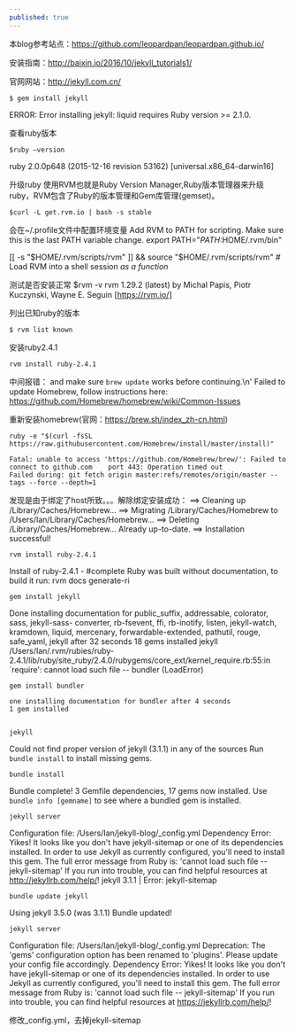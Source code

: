 ```yaml
---
published: true
---
```

本blog参考站点：https://github.com/leopardpan/leopardpan.github.io/

安装指南：http://baixin.io/2016/10/jekyll_tutorials1/

官网网站：http://jekyll.com.cn/

	$ gem install jekyll

ERROR:  Error installing jekyll:
liquid requires Ruby version >= 2.1.0.

查看ruby版本

	$ruby —version
ruby 2.0.0p648 (2015-12-16 revision 53162) [universal.x86_64-darwin16]

升级ruby
使用RVM也就是Ruby Version Manager,Ruby版本管理器来升级ruby，RVM包含了Ruby的版本管理和Gem库管理(gemset)。

	$curl -L get.rvm.io | bash -s stable

会在~/.profile文件中配置环境变量
Add RVM to PATH for scripting. Make sure this is the last PATH variable change.
export PATH="$PATH:$HOME/.rvm/bin"

[[ -s "$HOME/.rvm/scripts/rvm" ]] && source "$HOME/.rvm/scripts/rvm" # Load RVM into a shell 	session *as a function*

测试是否安装正常
	$rvm -v
rvm 1.29.2 (latest) by Michal Papis, Piotr Kuczynski, Wayne E. Seguin [https://rvm.io/]

列出已知ruby的版本

	$ rvm list known

安装ruby2.4.1

	rvm install ruby-2.4.1

中间报错：
	and make sure `brew update` works before continuing.\n'
	Failed to update Homebrew, follow instructions here:
    https://github.com/Homebrew/homebrew/wiki/Common-Issues

重新安装homebrew(官网：https://brew.sh/index_zh-cn.html)

	ruby -e "$(curl -fsSL https://raw.githubusercontent.com/Homebrew/install/master/install)"

	Fatal: unable to access 'https://github.com/Homebrew/brew/': Failed to connect to github.com 	port 443: Operation timed out
	Failed during: git fetch origin master:refs/remotes/origin/master --tags --force --depth=1

发现是由于绑定了host所致。。。解除绑定安装成功：
	==> Cleaning up /Library/Caches/Homebrew...
	==> Migrating /Library/Caches/Homebrew to /Users/Ian/Library/Caches/Homebrew...
	==> Deleting /Library/Caches/Homebrew...
	Already up-to-date.
	==> Installation successful!

	rvm install ruby-2.4.1
    
Install of ruby-2.4.1 - #complete
Ruby was built without documentation, to build it run: rvm docs generate-ri

	gem install jekyll
Done installing documentation for public_suffix, addressable, colorator, sass, jekyll-sass-		converter, rb-fsevent, ffi, rb-inotify, listen, jekyll-watch, kramdown, liquid, mercenary, 		forwardable-extended, pathutil, rouge, safe_yaml, jekyll after 32 seconds 18 gems installed
	jekyll
	/Users/Ian/.rvm/rubies/ruby-			 2.4.1/lib/ruby/site_ruby/2.4.0/rubygems/core_ext/kernel_require.rb:55:in `require': cannot load 	such file -- bundler (LoadError)

	gem install bundler
    
	one installing documentation for bundler after 4 seconds
	1 gem installed


	jekyll
Could not find proper version of jekyll (3.1.1) in any of the sources
Run `bundle install` to install missing gems.

	bundle install
    
Bundle complete! 3 Gemfile dependencies, 17 gems now installed.
Use `bundle info [gemname]` to see where a bundled gem is installed.

	jekyll server
    
Configuration file: /Users/Ian/jekyll-blog/_config.yml
  Dependency Error: Yikes! It looks like you don't have jekyll-sitemap or one of its dependencies installed. In order to use Jekyll as currently configured, you'll need to install this gem. The full error message from Ruby is: 'cannot load such file -- jekyll-sitemap' If you run into trouble, you can find helpful resources at http://jekyllrb.com/help/!
jekyll 3.1.1 | Error:  jekyll-sitemap

	bundle update jekyll
    
Using jekyll 3.5.0 (was 3.1.1)
Bundle updated!

	jekyll server
    
Configuration file: /Users/Ian/jekyll-blog/_config.yml
       Deprecation: The 'gems' configuration option has been renamed to 'plugins'. Please update your config file accordingly.
  Dependency Error: Yikes! It looks like you don't have jekyll-sitemap or one of its dependencies installed. In order to use Jekyll as currently configured, you'll need to install this gem. The full error message from Ruby is: 'cannot load such file -- jekyll-sitemap' If you run into trouble, you can find helpful resources at https://jekyllrb.com/help/!


修改_config.yml，去掉jekyll-sitemap
